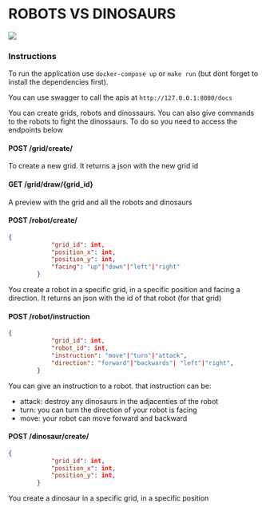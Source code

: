 # ROBOTS VS DINOSAURS

![](https://tokusatsu.blog.br/wp-content/uploads/2019/03/Godzilla-Vs-MechaGodzilla.jpg)

### Instructions
To run the application use `docker-compose up` or `make run` (but dont forget to install the dependencies first).

You can use swagger to call the apis at `http://127.0.0.1:8000/docs` 

You can create grids, robots and dinossaurs. You can also give commands to the robots to fight the dinossaurs. To do so you need to access the endpoints below

#### POST /grid/create/
To create a new grid. It returns a json with the new grid id

#### GET /grid/draw/{grid_id}
A preview with the grid and all the robots and dinosaurs

#### POST /robot/create/
```json
{
            "grid_id": int,
            "position_x": int,
            "position_y": int,
            "facing": "up"|"down"|"left"|"right"
        }
```
You create a robot in a specific grid, in a specific position and facing a direction. It returns an json with the id of that robot (for that grid)

#### POST /robot/instruction
```json
{
            "grid_id": int,
            "robot_id": int,
            "instruction": "move"|"turn"|"attack",
            "direction": "forward"|"backwards"| "left"|"right",
        }
```
You can give an instruction to a robot. that instruction can be:
- attack: destroy any dinosaurs in the adjacenties of the robot
- turn: you can turn the direction of your robot is facing
- move: your robot can move forward and backward

#### POST /dinosaur/create/
```json
{
            "grid_id": int,
            "position_x": int,
            "position_y": int,
        }
```
You create a dinosaur in a specific grid, in a specific position 
